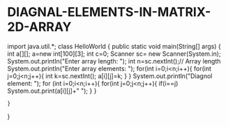 # DIAGNAL-ELEMENTS-IN-MATRIX-2D-ARRAY
import java.util.*;
class HelloWorld {
    public static void main(String[] args) {
        int a[][];
        a=new int[100][3];
        int c=0;
        Scanner sc= new Scanner(System.in);
          System.out.println("Enter array length: ");
        int n=sc.nextInt();// Array length
          System.out.println("Enter array elements: ");
        for(int i=0;i<n;i++){
            for(int j=0;j<n;j++){
            int k=sc.nextInt();
            a[i][j]=k;
            }
        }
         System.out.println("Diagnol element: ");
        for (int i=0;i<n;i++){
            for(int j=0;j<n;j++){
             if(i==j)
             System.out.print(a[i][j]+" ");
            }
        }
         
    }
}
